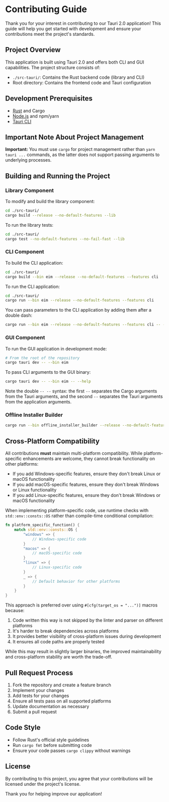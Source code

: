 # Contributing Guide

Thank you for your interest in contributing to our Tauri 2.0 application! This guide will help you get started with development and ensure your contributions meet the project's standards.

## Project Overview

This application is built using Tauri 2.0 and offers both CLI and GUI capabilities. The project structure consists of:

- `./src-tauri/`: Contains the Rust backend code (library and CLI)
- Root directory: Contains the frontend code and Tauri configuration

## Development Prerequisites

- [Rust](https://www.rust-lang.org/tools/install) and Cargo
- [Node.js](https://nodejs.org/) and npm/yarn
- [Tauri CLI](https://tauri.app/v1/guides/getting-started/setup/)

## Important Note About Project Management

**Important:** You must use `cargo` for project management rather than `yarn tauri ...` commands, as the latter does not support passing arguments to underlying processes.

## Building and Running the Project

### Library Component

To modify and build the library component:

```bash
cd ./src-tauri/
cargo build --release --no-default-features --lib
```

To run the library tests:

```bash
cd ./src-tauri/
cargo test --no-default-features --no-fail-fast --lib
```

### CLI Component

To build the CLI application:

```bash
cd ./src-tauri/
cargo build --bin eim --release --no-default-features --features cli
```

To run the CLI application:

```bash
cd ./src-tauri/
cargo run --bin eim --release --no-default-features --features cli
```

You can pass parameters to the CLI application by adding them after a double dash:

```bash
cargo run --bin eim --release --no-default-features --features cli -- --help
```

### GUI Component

To run the GUI application in development mode:

```bash
# From the root of the repository
cargo tauri dev -- --bin eim
```

To pass CLI arguments to the GUI binary:

```bash
cargo tauri dev -- --bin eim -- --help
```

Note the double `-- --` syntax: the first `--` separates the Cargo arguments from the Tauri arguments, and the second `--` separates the Tauri arguments from the application arguments.

### Offline Installer Builder

```bash
cargo run --bin offline_installer_builder --release --no-default-features --features offline -- --help
```

## Cross-Platform Compatibility

All contributions **must** maintain multi-platform compatibility. While platform-specific enhancements are welcome, they cannot break functionality on other platforms:

- If you add Windows-specific features, ensure they don't break Linux or macOS functionality
- If you add macOS-specific features, ensure they don't break Windows or Linux functionality
- If you add Linux-specific features, ensure they don't break Windows or macOS functionality

When implementing platform-specific code, use runtime checks with `std::env::consts::OS` rather than compile-time conditional compilation:

```rust
fn platform_specific_function() {
    match std::env::consts::OS {
        "windows" => {
            // Windows-specific code
        }
        "macos" => {
            // macOS-specific code
        }
        "linux" => {
            // Linux-specific code
        }
        _ => {
            // Default behavior for other platforms
        }
    }
}
```

This approach is preferred over using `#[cfg(target_os = "...")]` macros because:

1. Code written this way is not skipped by the linter and parser on different platforms
2. It's harder to break dependencies across platforms
3. It provides better visibility of cross-platform issues during development
4. It ensures all code paths are properly tested

While this may result in slightly larger binaries, the improved maintainability and cross-platform stability are worth the trade-off.

## Pull Request Process

1. Fork the repository and create a feature branch
2. Implement your changes
3. Add tests for your changes
4. Ensure all tests pass on all supported platforms
5. Update documentation as necessary
6. Submit a pull request

## Code Style

- Follow Rust's official style guidelines
- Run `cargo fmt` before submitting code
- Ensure your code passes `cargo clippy` without warnings

## License

By contributing to this project, you agree that your contributions will be licensed under the project's license.

Thank you for helping improve our application!
